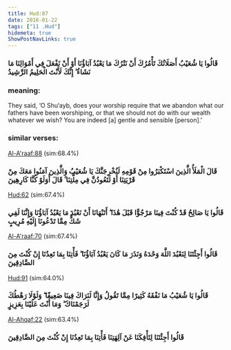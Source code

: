 ```yaml
---
title: Hud:87
date: 2016-01-22
tags: ["11 .Hud"]
hidemeta: true 
ShowPostNavLinks: true 
---
```

### قَالُوا يَا شُعَيْبُ أَصَلَاتُكَ تَأْمُرُكَ أَنْ نَتْرُكَ مَا يَعْبُدُ آبَاؤُنَا أَوْ أَنْ نَفْعَلَ فِي أَمْوَالِنَا مَا نَشَاءُ ۖ إِنَّكَ لَأَنْتَ الْحَلِيمُ الرَّشِيدُ
### meaning: 
They said, ‘O Shu‘ayb, does your worship require that we abandon what our fathers have been worshiping, or that we should not do with our wealth whatever we wish? You are indeed [a] gentle and sensible [person].’
### similar verses: 

[Al-A'raaf:88](/7/88) (sim:68.4%)

### قَالَ الْمَلَأُ الَّذِينَ اسْتَكْبَرُوا مِنْ قَوْمِهِ لَنُخْرِجَنَّكَ يَا شُعَيْبُ وَالَّذِينَ آمَنُوا مَعَكَ مِنْ قَرْيَتِنَا أَوْ لَتَعُودُنَّ فِي مِلَّتِنَا ۚ قَالَ أَوَلَوْ كُنَّا كَارِهِينَ

[Hud:62](/11/62) (sim:67.4%)

### قَالُوا يَا صَالِحُ قَدْ كُنْتَ فِينَا مَرْجُوًّا قَبْلَ هَٰذَا ۖ أَتَنْهَانَا أَنْ نَعْبُدَ مَا يَعْبُدُ آبَاؤُنَا وَإِنَّنَا لَفِي شَكٍّ مِمَّا تَدْعُونَا إِلَيْهِ مُرِيبٍ

[Al-A'raaf:70](/7/70) (sim:67.4%)

### قَالُوا أَجِئْتَنَا لِنَعْبُدَ اللَّهَ وَحْدَهُ وَنَذَرَ مَا كَانَ يَعْبُدُ آبَاؤُنَا ۖ فَأْتِنَا بِمَا تَعِدُنَا إِنْ كُنْتَ مِنَ الصَّادِقِينَ

[Hud:91](/11/91) (sim:64.0%)

### قَالُوا يَا شُعَيْبُ مَا نَفْقَهُ كَثِيرًا مِمَّا تَقُولُ وَإِنَّا لَنَرَاكَ فِينَا ضَعِيفًا ۖ وَلَوْلَا رَهْطُكَ لَرَجَمْنَاكَ ۖ وَمَا أَنْتَ عَلَيْنَا بِعَزِيزٍ

[Al-Ahqaf:22](/46/22) (sim:63.4%)

### قَالُوا أَجِئْتَنَا لِتَأْفِكَنَا عَنْ آلِهَتِنَا فَأْتِنَا بِمَا تَعِدُنَا إِنْ كُنْتَ مِنَ الصَّادِقِينَ
